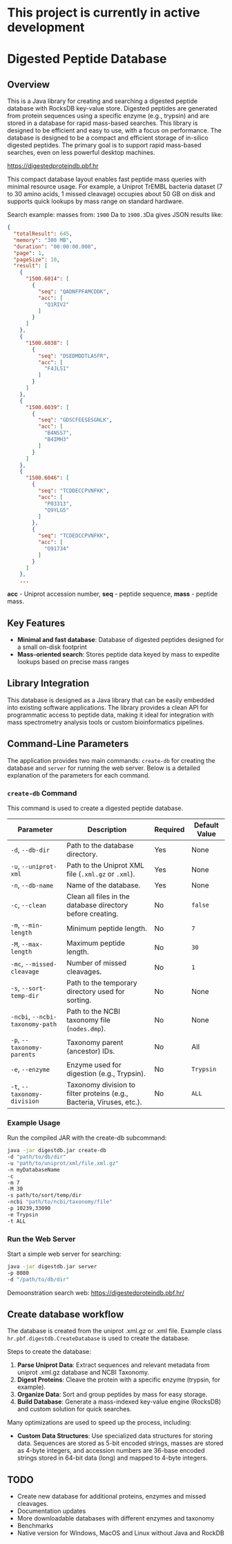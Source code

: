 # **This project is currently in active development**

# Digested Peptide Database

## Overview

This is a Java library for creating and searching a digested peptide database with RocksDB key-value store.
Digested peptides are generated from protein sequences using a specific enzyme (e.g., trypsin) and are stored in a
database for rapid mass-based searches. This library is designed to be efficient and easy to use, with a focus on
performance.
The database is designed to be a compact and efficient storage of in-silico digested peptides. The primary goal is to
support rapid mass-based searches, even on less powerful desktop machines.

https://digestedproteindb.pbf.hr

This compact database layout enables fast peptide mass queries with minimal resource usage. For example, a Uniprot
TrEMBL bacteria dataset (7 to 30 amino acids, 1 missed cleavage) occupies about 50 GB on disk and supports quick lookups
by mass range on standard hardware.

Search example: masses from: `1900` Da to `1900.3`Da gives JSON results like:

```json
{
  "totalResult": 645,
  "memory": "300 MB",
  "duration": "00:00:00.000",
  "page": 1,
  "pageSize": 10,
  "result": [
    {
      "1500.6014": [
        {
          "seq": "QADNFPFAMCDDK",
          "acc": [
            "Q1RIV2"
          ]
        }
      ]
    },
    {
      "1500.6038": [
        {
          "seq": "DSEDMDDTLASFR",
          "acc": [
            "F4JLS1"
          ]
        }
      ]
    },
    {
      "1500.6039": [
        {
          "seq": "GDSCFEESESGNLK",
          "acc": [
            "B4NSS7",
            "B4IMH3"
          ]
        }
      ]
    },
    {
      "1500.6046": [
        {
          "seq": "TCDDECCPVNFKK",
          "acc": [
            "P03313",
            "Q9YLG5"
          ]
        },
        {
          "seq": "TCDEDCCPVNFKK",
          "acc": [
            "O91734"
          ]
        }
      ]
    },
    ...
``` 

**acc** - Uniprot accession number,
**seq** - peptide sequence,
**mass** - peptide mass.

## Key Features

- **Minimal and fast database**: Database of digested peptides designed for a small on\-disk footprint
- **Mass\-oriented search**: Stores peptide data keyed by mass to expedite lookups based on precise mass ranges

## Library Integration

This database is designed as a Java library that can be easily embedded into existing software applications.
The library provides a clean API for programmatic access to peptide data, making it ideal for integration with mass
spectrometry
analysis tools or custom bioinformatics pipelines.

## Command-Line Parameters

The application provides two main commands: `create-db` for creating the database and `server` for running the web
server. Below is a detailed explanation of the parameters for each command.

### `create-db` Command

This command is used to create a digested peptide database.

| Parameter                       | Description                                                           | Required | Default Value |
|---------------------------------|-----------------------------------------------------------------------|----------|---------------|
| `-d`, `--db-dir`                | Path to the database directory.                                       | Yes      | None          |
| `-u`, `--uniprot-xml`           | Path to the Uniprot XML file (`.xml.gz` or `.xml`).                   | Yes      | None          |
| `-n`, `--db-name`               | Name of the database.                                                 | Yes      | None          |
| `-c`, `--clean`                 | Clean all files in the database directory before creating.            | No       | `false`       |
| `-m`, `--min-length`            | Minimum peptide length.                                               | No       | `7`           |
| `-M`, `--max-length`            | Maximum peptide length.                                               | No       | `30`          |
| `-mc`, `--missed-cleavage`      | Number of missed cleavages.                                           | No       | `1`           |
| `-s`, `--sort-temp-dir`         | Path to the temporary directory used for sorting.                     | No       | None          |
| `-ncbi`, `--ncbi-taxonomy-path` | Path to the NCBI taxonomy file (`nodes.dmp`).                         | No       | None          |
| `-p`, `--taxonomy-parents`      | Taxonomy parent (ancestor) IDs.                                       | No       | All           |
| `-e`, `--enzyme`                | Enzyme used for digestion (e.g., Trypsin).                            | No       | `Trypsin`     |
| `-t`, `--taxonomy-division`     | Taxonomy division to filter proteins (e.g., Bacteria, Viruses, etc.). | No       | `ALL`         |

### Example Usage

Run the compiled JAR with the create-db subcommand:

```bash
java -jar digestdb.jar create-db 
-d "path/to/db/dir" 
-u "path/to/uniprot/xml/file.xml.gz" 
-n myDatabaseName
-c 
-m 7 
-M 30 
-s path/to/sort/temp/dir 
-ncbi "path/to/ncbi/taxonomy/file" 
-p 10239,33090 
-e Trypsin 
-t ALL
```

### Run the Web Server

Start a simple web server for searching:

```bash
java -jar digestdb.jar server 
-p 8080 
-d "/path/to/db/dir"
```

Demoonstration search web: https://digestedproteindb.pbf.hr/

## Create database workflow

The database is created from the uniprot .xml.gz or .xml file.
Example class `hr.pbf.digestdb.CreateDatabase` is used to create the database.

Steps to create the database:

1. **Parse Uniprot Data**: Extract sequences and relevant metadata from uniprot .xml.gz database and NCBI Taxonomy.
2. **Digest Proteins**: Cleave the protein with a specific enzyme (trypsin, for example).
3. **Organize Data**: Sort and group peptides by mass for easy storage.
4. **Build Database**: Generate a mass\-indexed key\-value engine (RocksDB) and custom solution for quick searches.

Many optimizations are used to speed up the process, including:

- **Custom Data Structures**: Use specialized data structures for storing data. Sequences are stored as 5-bit encoded
  strings, masses are stored as 4-byte integers, and accession numbers are 36-base encoded strings stored in 64-bit
  data (long) and mapped to 4-byte integers.

## TODO

- Create new database for additional proteins, enzymes and missed cleavages.
- Documentation updates
- More downloadable databases with different enzymes and taxonomy
- Benchmarks
- Native version for Windows, MacOS and Linux without Java and RockDB
